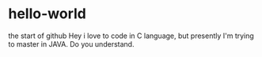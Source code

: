 # hello-world
the start of github
Hey i love to code in C language, but presently I'm trying to master in JAVA. Do you understand.
